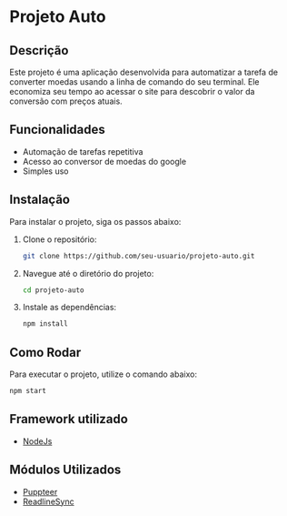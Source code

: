 # Projeto Auto

## Descrição

Este projeto é uma aplicação desenvolvida para automatizar a tarefa de converter moedas usando a linha de comando do seu terminal. Ele economiza seu tempo ao acessar o site para descobrir o valor da conversão com preços atuais.

## Funcionalidades

- Automação de tarefas repetitiva
- Acesso ao conversor de moedas do google
- Simples uso

## Instalação

Para instalar o projeto, siga os passos abaixo:

1. Clone o repositório:
   ```bash
   git clone https://github.com/seu-usuario/projeto-auto.git
   ```
2. Navegue até o diretório do projeto:
   ```bash
   cd projeto-auto
   ```
3. Instale as dependências:
   ```bash
   npm install
   ```

## Como Rodar

Para executar o projeto, utilize o comando abaixo:

```bash
npm start
```

## Framework utilizado

- [NodeJs](https://nodejs.org/pt)

## Módulos Utilizados

- [Puppteer](https://pptr.dev/)
- [ReadlineSync](https://www.npmjs.com/package/readline-sync)
